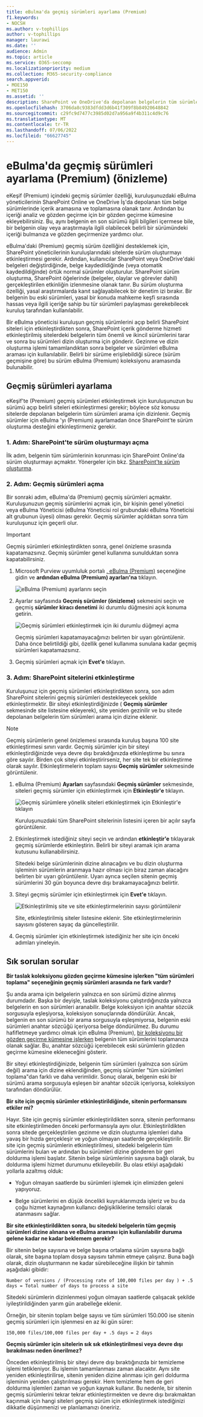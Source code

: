 ```yaml
---
title: eBulma'da geçmiş sürümleri ayarlama (Premium)
f1.keywords:
- NOCSH
ms.author: v-tophillips
author: v-tophillips
manager: laurawi
ms.date: ''
audience: Admin
ms.topic: article
ms.service: O365-seccomp
ms.localizationpriority: medium
ms.collection: M365-security-compliance
search.appverid:
- MOE150
- MET150
ms.assetid: ''
description: SharePoint ve OneDrive'da depolanan belgelerin tüm sürümlerinden içerik toplamak için eBulma(Premium) içinde geçmiş sürümleri kullanın.
ms.openlocfilehash: 3706da8c9383dfdd3d6b41f309f8b84920648842
ms.sourcegitcommit: c29fc9d7477c3985d02d7a956a9f4b311c4d9c76
ms.translationtype: MT
ms.contentlocale: tr-TR
ms.lasthandoff: 07/06/2022
ms.locfileid: "66627745"
---
```

# <a name="set-up-historical-versions-in-ediscovery-premium-preview"></a>eBulma'da geçmiş sürümleri ayarlama (Premium) (önizleme)

eKeşif (Premium) içindeki geçmiş sürümler özelliği, kuruluşunuzdaki eBulma yöneticilerinin SharePoint Online ve OneDrive İş'da depolanan tüm belge sürümlerinde içerik aramasına ve toplamasına olanak tanır. Ardından bu içeriği analiz ve gözden geçirme için bir gözden geçirme kümesine ekleyebilirsiniz. Bu, aynı belgenin en son sürümü ilgili bilgileri içermese bile, bir belgenin olay veya araştırmayla ilgili olabilecek belirli bir sürümündeki içeriği bulmanıza ve gözden geçirmenize yardımcı olur.

eBulma'daki (Premium) geçmiş sürüm özelliğini desteklemek için, SharePoint yöneticilerinin kuruluşlarındaki sitelerde sürüm oluşturmayı etkinleştirmesi gerekir. Ardından, kullanıcılar SharePoint veya OneDrive'daki belgeleri değiştirdiğinde, belge kaydedildiğinde (veya otomatik kaydedildiğinde) örtük normal sürümler oluşturulur. SharePoint sürüm oluşturma, SharePoint öğelerinde (belgeler, olaylar ve görevler dahil) gerçekleştirilen etkinliğin izlenmesine olanak tanır. Bu sürüm oluşturma özelliği, yasal araştırmalarda kanıt sağlayabilecek bir denetim izi bırakır. Bir belgenin bu eski sürümleri, yasal bir konuda mahkeme keşfi sırasında hassas veya ilgili içeriğe sahip bu tür sürümleri paylaşması gerekebilecek kuruluş tarafından kullanılabilir.

Bir eBulma yöneticisi kuruluşun geçmiş sürümlerini açıp belirli SharePoint siteleri için etkinleştirdikten sonra, SharePoint içerik gönderme hizmeti etkinleştirilmiş sitelerdeki belgelerin tüm önemli ve ikincil sürümlerini tarar ve sonra bu sürümleri dizin oluşturma için gönderir. Gezinme ve dizin oluşturma işlemi tamamlandıktan sonra belgeler ve sürümleri eBulma araması için kullanılabilir. Belirli bir sürüme erişilebildiği sürece (sürüm geçmişine göre) bu sürüm eBulma (Premium) koleksiyonu aramasında bulunabilir.

## <a name="set-up-historical-versions"></a>Geçmiş sürümleri ayarlama

eKeşif'te (Premium) geçmiş sürümleri etkinleştirmek için kuruluşunuzun bu sürümü açıp belirli siteleri etkinleştirmesi gerekir; böylece söz konusu sitelerde depolanan belgelerin tüm sürümleri arama için dizinlenir. Geçmiş sürümler için eBulma 'yı (Premium) ayarlamadan önce SharePoint'te sürüm oluşturma desteğini etkinleştirmeniz gerekir.

### <a name="step-1-turn-on-versioning-in-sharepoint"></a>1. Adım: SharePoint'te sürüm oluşturmayı açma

İlk adım, belgenin tüm sürümlerinin korunması için SharePoint Online'da sürüm oluşturmayı açmaktır. Yönergeler için bkz. [SharePoint'te sürüm oluşturma](/microsoft-365/community/versioning-basics-best-practices).

### <a name="step-2-turn-on-historical-versions"></a>2. Adım: Geçmiş sürümleri açma

Bir sonraki adım, eBulma'da (Premium) geçmiş sürümleri açmaktır. Kuruluşunuzun geçmiş sürümlerini açmak için, bir kişinin genel yönetici veya eBulma Yöneticisi (eBulma Yöneticisi rol grubundaki eBulma Yöneticisi alt grubunun üyesi) olması gerekir. Geçmiş sürümler açıldıktan sonra tüm kuruluşunuz için geçerli olur.

> [!IMPORTANT]
> Geçmiş sürümleri etkinleştirdikten sonra, genel önizleme sırasında kapatamazsınız. Geçmiş sürümler genel kullanıma sunulduktan sonra kapatabilirsiniz.

1. Microsoft Purview uyumluluk portalı [, eBulma (Premium)](https://go.microsoft.com/fwlink/p/?linkid=2173764) seçeneğine gidin ve **ardından eBulma (Premium) ayarları'na** tıklayın.

   ![eBulma (Premium) ayarlarını seçin](..\media\HistoricalVersions1.png)

2. Ayarlar sayfasında **Geçmiş sürümler (önizleme)** sekmesini seçin ve geçmiş **sürümler kiracı denetimi** iki durumlu düğmesini açık konuma getirin.

   ![Geçmiş sürümleri etkinleştirmek için iki durumlu düğmeyi açma](..\media\HistoricalVersions2.png)

   Geçmiş sürümleri kapatamayacağınızı belirten bir uyarı görüntülenir. Daha önce belirtildiği gibi, özellik genel kullanıma sunulana kadar geçmiş sürümleri kapatamazsınız.

3. Geçmiş sürümleri açmak için **Evet'e** tıklayın.

### <a name="step-3-activate-sharepoint-sites"></a>3. Adım: SharePoint sitelerini etkinleştirme

Kuruluşunuz için geçmiş sürümleri etkinleştirdikten sonra, son adım SharePoint sitelerini geçmiş sürümleri destekleyecek şekilde etkinleştirmektir. Bir siteyi etkinleştirdiğinizde ( **Geçmiş sürümler** sekmesinde site listesine ekleyerek), site yeniden gezinilir ve bu sitede depolanan belgelerin tüm sürümleri arama için dizine eklenir.

> [!NOTE]
> Geçmiş sürümlerin genel önizlemesi sırasında kuruluş başına 100 site etkinleştirmesi sınırı vardır. Geçmiş sürümler için bir siteyi etkinleştirdiğinizde veya devre dışı bırakdığınızda etkinleştirme bu sınıra göre sayılır. Birden çok siteyi etkinleştirirseniz, her site tek bir etkinleştirme olarak sayılır. Etkinleştirmelerin toplam sayısı **Geçmiş sürümler** sekmesinde görüntülenir.

1. eBulma (Premium) **Ayarları** sayfasındaki **Geçmiş sürümler** sekmesinde, siteleri geçmiş sürümler için etkinleştirmek için **Etkinleştir'e** tıklayın.

   ![Geçmiş sürümlere yönelik siteleri etkinleştirmek için Etkinleştir'e tıklayın](..\media\HistoricalVersions3.png)  

   Kuruluşunuzdaki tüm SharePoint sitelerinin listesini içeren bir açılır sayfa görüntülenir.

2. Etkinleştirmek istediğiniz siteyi seçin ve ardından **etkinleştir'e** tıklayarak geçmiş sürümlerde etkinleştirin. Belirli bir siteyi aramak için arama kutusunu kullanabilirsiniz.

   Sitedeki belge sürümlerinin dizine alınacağını ve bu dizin oluşturma işleminin sürümlerin aranmaya hazır olması için biraz zaman alacağını belirten bir uyarı görüntülenir. Uyarı ayrıca seçilen sitenin geçmiş sürümlerini 30 gün boyunca devre dışı bırakamayacağınızı belirtir.

3. Siteyi geçmiş sürümler için etkinleştirmek için **Evet'e** tıklayın.

   ![Etkinleştirilmiş site ve site etkinleştirmelerinin sayısı görüntülenir](..\media\HistoricalVersions4.png)  

   Site, etkinleştirilmiş siteler listesine eklenir. Site etkinleştirmelerinin sayısını gösteren sayaç da güncelleştirilir.

4. Geçmiş sürümler için etkinleştirmek istediğiniz her site için önceki adımları yineleyin.

## <a name="frequently-asked-questions"></a>Sık sorulan sorular

**Bir taslak koleksiyonu gözden geçirme kümesine işlerken "tüm sürümleri toplama" seçeneğinin geçmiş sürümleri arasında ne fark vardır?**

Şu anda arama için belgelerin yalnızca en son sürümü dizine alınmış durumdadır. Başka bir deyişle, taslak koleksiyonu çalıştırdığınızda yalnızca belgelerin en son sürümleri aranabilir. Belge koleksiyon için anahtar sözcük sorgusuyla eşleşiyorsa, koleksiyon sonuçlarında döndürülür. Ancak, belgenin en son sürümü bir arama sorgusuyla eşleşmiyorsa, belgenin eski sürümleri anahtar sözcüğü içeriyorsa belge döndürülmez. Bu durumu hafifletmeye yardımcı olmak için eBulma (Premium), [bir koleksiyonu bir gözden geçirme kümesine işlerken](commit-draft-collection.md#commit-a-draft-collection-to-a-review-set) belgenin tüm sürümlerini toplamanıza olanak sağlar. Bu, anahtar sözcüğü içerebilecek eski sürümlerin gözden geçirme kümesine ekleneceğini gösterir.

Bir siteyi etkinleştirdiğinizde, belgenin tüm sürümleri (yalnızca son sürüm değil) arama için dizine eklendiğinden, geçmiş sürümler "tüm sürümleri toplama"dan farklı ve daha verimlidir. Sonuç olarak, belgenin eski bir sürümü arama sorgusuyla eşleşen bir anahtar sözcük içeriyorsa, koleksiyon tarafından döndürülür.

**Bir site için geçmiş sürümler etkinleştirildiğinde, sitenin performansını etkiler mi?**

Hayır. Site için geçmiş sürümler etkinleştirildikten sonra, sitenin performansı site etkinleştirilmeden önceki performansıyla aynı olur. Etkinleştirildikten sonra sitede gerçekleştirilen gezinme ve dizin oluşturma işlemleri daha yavaş bir hızda gerçekleşir ve yoğun olmayan saatlerde gerçekleştirilir. Bir site için geçmiş sürümlerin etkinleştirilmesi, sitedeki belgelerin tüm sürümlerini bulan ve ardından bu sürümleri dizine gönderen bir geri doldurma işlemi başlatır. Sitenin belge sürümlerinin sayısına bağlı olarak, bu doldurma işlemi hizmet durumunu etkileyebilir. Bu olası etkiyi aşağıdaki yollarla azaltmış olduk:

- Yoğun olmayan saatlerde bu sürümleri işlemek için elimizden geleni yapıyoruz.

- Belge sürümlerini en düşük öncelikli kuyruklarımızda işleriz ve bu da çoğu hizmet kaynağının kullanıcı değişikliklerine temsilci olarak atanmasını sağlar.

**Bir site etkinleştirildikten sonra, bu sitedeki belgelerin tüm geçmiş sürümleri dizine alınana ve eBulma araması için kullanılabilir duruma gelene kadar ne kadar beklemem gerekir?**

Bir sitenin belge sayısına ve belge başına ortalama sürüm sayısına bağlı olarak, site başına toplam dosya sayısını tahmin etmeye çalışırız. Buna bağlı olarak, dizin oluşturmanın ne kadar sürebileceğine ilişkin bir tahmin aşağıdaki gibidir:

`Number of versions / (Processing rate of 100,000 files per day ) + .5 days = Total number of days to process a site`

Sitedeki sürümlerin dizinlenmesi yoğun olmayan saatlerde çalışacak şekilde iyileştirildiğinden yarım gün arabelleğe eklenir.

Örneğin, bir sitenin toplam belge sayısı ve tüm sürümleri 150.000 ise sitenin geçmiş sürümleri için işlenmesi en az iki gün sürer:

`150,000 files/100,000 files per day + .5 days = 2 days`

**Geçmiş sürümler için sitelerin sık sık etkinleştirilmesi veya devre dışı bırakılması neden önerilmez?**

Önceden etkinleştirilmiş bir siteyi devre dışı bıraktığınızda bir temizleme işlemi tetikleniyor. Bu işlemin tamamlanması zaman alacaktır. Aynı site yeniden etkinleştirilirse, sitenin yeniden dizine alınması için geri doldurma işleminin yeniden çalıştırılması gerekir. Hem temizleme hem de geri doldurma işlemleri zaman ve yoğun kaynak kullanır. Bu nedenle, bir sitenin geçmiş sürümlerini tekrar tekrar etkinleştirmekten ve devre dışı bırakmaktan kaçınmak için hangi siteleri geçmiş sürüm için etkinleştirmek istediğinizi dikkatle düşünmenizi ve planlamanızı öneririz.
